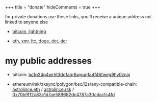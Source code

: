 +++
title = "donate"
hideComments = true
+++

for private donations use these links, you'll receive a unique address not linked to anyone else

- [bitcoin, lightning](https://checkout.opennode.com/p/32c4dcff-1ef4-44ba-908e-cccf7f564233)

- [eth, xmr, ltc, doge, dot, dcr](https://globee.com/donate/Mmp6rjZ53Yo2ZOPGKkgVbR)

# my public addresses

- bitcoin:
[bc1q24p4wrht3ddfaqr8wguqfa4f46fweg9hv0znaj](https://mempool.space/address/bc1q24p4wrht3ddfaqr8wguqfa4f46fweg9hv0znaj)

- ethereum/rsk/zksync/polygon/bsc/l2s/any-compatible-chain:
[astrolince.eth](https://etherscan.io/address/0x70b9f12c83c1d7ae588682dc4787a30cdacfc4fd) / [astrolince.rsk](https://explorer.rsk.co/address/0x70b9f12c83c1d7ae588682dc4787a30cdacfc4fd) / [0x70b9f12c83c1d7ae588682dc4787a30cdacfc4fd](https://debank.com/profile/0x70b9f12c83c1d7ae588682dc4787a30cdacfc4fd)
